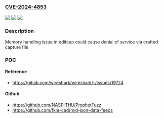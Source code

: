 ### [CVE-2024-4853](https://cve.mitre.org/cgi-bin/cvename.cgi?name=CVE-2024-4853)
![](https://img.shields.io/static/v1?label=Product&message=editcap&color=blue)
![](https://img.shields.io/static/v1?label=Version&message=4.2.0%3C%204.2.5%20&color=brighgreen)
![](https://img.shields.io/static/v1?label=Vulnerability&message=CWE-762%3A%20Mismatched%20Memory%20Management%20Routines&color=brighgreen)

### Description

Memory handling issue in editcap could cause denial of service via crafted capture file

### POC

#### Reference
- https://gitlab.com/wireshark/wireshark/-/issues/19724

#### Github
- https://github.com/NASP-THU/ProphetFuzz
- https://github.com/fkie-cad/nvd-json-data-feeds

